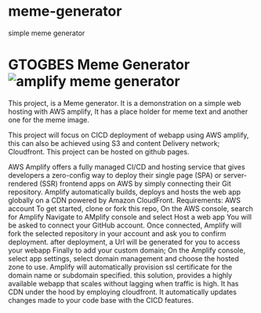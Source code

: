 # meme-generator
 simple meme generator
 # GTOGBES Meme Generator![amplify meme generator](https://user-images.githubusercontent.com/70475985/173437936-ad458329-39be-46b1-9f36-199bd039bb39.jpg)

This project,  is a Meme generator. It is a demonstration on a simple web hosting with AWS amplify,  It has a place holder for meme text and another one for the meme image.

This project will focus on CICD deployment of webapp using AWS amplify, this can also be achieved using  S3 and content Delivery network; Cloudfront. 
This project can be hosted on github pages. 

AWS Amplify offers a fully managed CI/CD and hosting service that gives developers a zero-config way to deploy their single page (SPA) or server-rendered (SSR) frontend apps on AWS by simply connecting their Git repository. Amplify automatically builds, deploys and hosts the web app globally on a CDN powered by Amazon CloudFront.
Requirements: AWS account
To get started, clone or fork this repo,
On the AWS console, search for Amplify
Navigate to AMplify console and select Host a web app
You will be asked to connect your GitHub account. Once connected, Amplify will fork the selected repository in your account and ask you to confirm deployment.
after deployment, a Url will be generated for you to access your webapp
Finally to add your custom domain;
On the Amplify console, select app settings, 
select domain management and choose the hosted zone to use. 
Amplify will automatically provision ssl certificate for the domain name or subdomain specified. 
this solution, provides a highly available webapp that scales without lagging when traffic is high.
It has CDN under the hood by employing cloudfront.
It automatically updates changes made to your code base with the CICD features.


